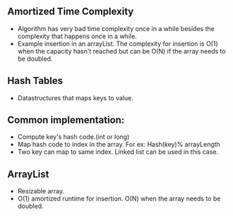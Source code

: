 ## Amortized Time Complexity
- Algorithm has very bad time complexity once in a while besides the complexity that happens once in a while.
- Example insertion in an arrayList. The complexity for insertion is O(1) when the capacity hasn't reached but can be O(N)
  if the array needs to be doubled.


## Hash Tables

- Datastructures that maps keys to value.

## Common implementation:
- Compute key's hash code.(int or long)
- Map hash code to index in the array. For ex: Hash(key)% arrayLength
- Two key can map to same index. Linked list can be used in this case. 

## ArrayList

- Resizable array. 
- O(1) amortized runtime for insertion. O(N) when the array needs to be doubled.